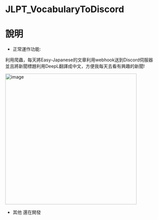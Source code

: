 # JLPT_VocabularyToDiscord

# 說明
- 正常運作功能:

 利用爬蟲，每天將Easy-Japanese的文章利用webhook送到Discord伺服器<br>
 並且將新聞標題利用DeepL翻譯成中文，方便我每天去看有興趣的新聞!
 
 <img width="413" alt="image" src="https://github.com/Isongzhe/JLPT_VocabularyToDiscord/assets/86179263/7e880ddc-852b-413a-8aea-9b9c94f065fd">

 - 其他
 還在開發
